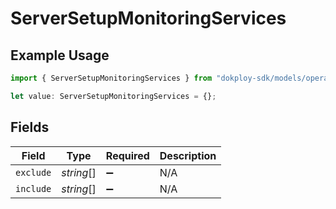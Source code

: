 # ServerSetupMonitoringServices

## Example Usage

```typescript
import { ServerSetupMonitoringServices } from "dokploy-sdk/models/operations";

let value: ServerSetupMonitoringServices = {};
```

## Fields

| Field              | Type               | Required           | Description        |
| ------------------ | ------------------ | ------------------ | ------------------ |
| `exclude`          | *string*[]         | :heavy_minus_sign: | N/A                |
| `include`          | *string*[]         | :heavy_minus_sign: | N/A                |